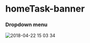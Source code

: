 # homeTask-banner

### Dropdown menu

![2018-04-22 15 03 34](https://user-images.githubusercontent.com/37981601/39094829-d36d7ad0-463e-11e8-9e91-145e02d1c23e.png)
